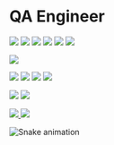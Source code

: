 # QA Engineer

<!---
Simple Icons
-->

<img src="https://img.shields.io/badge/Jira-black?style=for-the-badge&logo=Jira&logoColor=00C1FF"/> <img src="https://img.shields.io/badge/Testrail-black?style=for-the-badge&logo=Minetest&logoColor=00FF5D"/> <img src="https://img.shields.io/badge/Devtools-black?style=for-the-badge&logo=Google Chrome&logoColor=yellow"/> <img src="https://img.shields.io/badge/SoapUI-black?style=for-the-badge&logo=Wolfram Mathematica&logoColor=yellow"/> <img src="https://img.shields.io/badge/Postman-black?style=for-the-badge&logo=Postman&logoColor=#FF6C37"/> <img src="https://img.shields.io/badge/Azure DevOps-black?style=for-the-badge&logo=Azure DevOps&logoColor=00C1FF"/>

<img src="https://img.shields.io/badge/MongoDB-black?style=for-the-badge&logo=MongoDB&logoColor=#47A248"/>

<img src="https://img.shields.io/badge/HTML-black?style=for-the-badge&logo=HTML5&logoColor=#E34F26"/> <img src="https://img.shields.io/badge/css-black?style=for-the-badge&logo=css3&logoColor=00C1FF"/> <img src="https://img.shields.io/badge/javascript-black?style=for-the-badge&logo=javascript&logoColor=#F7DF1E"/> <img src="https://img.shields.io/badge/git-black?style=for-the-badge&logo=Git&logoColor=#F05032"/>

<img src="https://img.shields.io/badge/Android Studio-black?style=for-the-badge&logo=Android Studio&logoColor=green"/> <img src="https://img.shields.io/badge/Xcode-black?style=for-the-badge&logo=Xcode&logoColor=00C1FF"/>

<a href="https://www.linkedin.com/in/valerii-prokop" img src="https://img.shields.io/badge/LinkedIn-black?style=for-the-badge&logo=LinkedIn&logoColor=00C1FF"/> <img src="https://img.shields.io/badge/LinkedIn-black?style=for-the-badge&logo=LinkedIn&logoColor=00C1FF"/> <a href = "mailto: valerii.prokopenko.qa@gmail.com"><img src="https://img.shields.io/badge/-Gmail-black?style=for-the-badge&logo=gmail&logoColor=red" target="_blank"></a>

  ![Snake animation](https://github.com/eagrundy/eagrundy/blob/output/github-contribution-grid-snake.svg)
